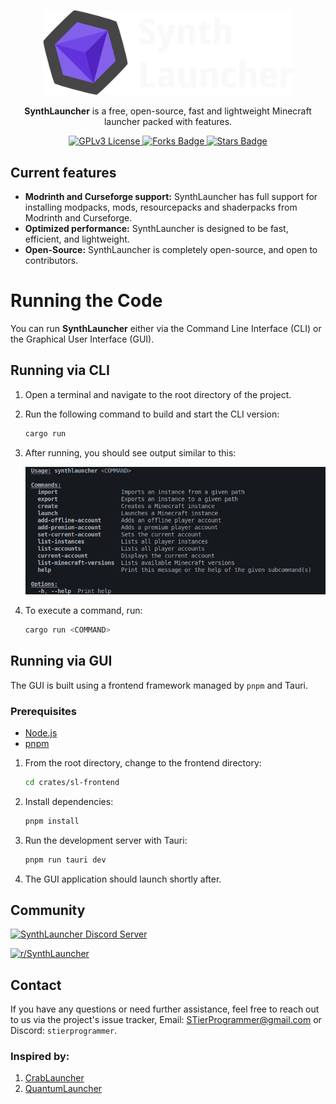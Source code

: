 <p align="center">
  <img src="assets/images/repo/synthlauncher.png" alt="SynthLauncher Logo" width="400" />
</p>

<p align="center">  
  <strong>SynthLauncher</strong> is a free, open-source, fast and lightweight Minecraft launcher packed with features.
</p>

<p align="center">
  <a href="https://www.gnu.org/licenses/gpl-3.0">
    <img src="https://img.shields.io/badge/License-GPLv3-blue.svg" alt="GPLv3 License">
  </a>
  <a href="https://github.com/SynthLauncher/SynthLauncher">
    <img src="https://img.shields.io/github/forks/SynthLauncher/SynthLauncher.svg" alt="Forks Badge">
  </a>
  <a href="https://github.com/SynthLauncher/SynthLauncher">
    <img src="https://img.shields.io/github/stars/SynthLauncher/SynthLauncher.svg" alt="Stars Badge">
  </a>
</p>

## Current features

- **Modrinth and Curseforge support:** SynthLauncher has full support for installing modpacks, mods, resourcepacks and shaderpacks from Modrinth and Curseforge. 
- **Optimized performance:** SynthLauncher is designed to be fast, efficient, and lightweight.
- **Open-Source:** SynthLauncher is completely open-source, and open to contributors.

# Running the Code

You can run **SynthLauncher** either via the Command Line Interface (CLI) or the Graphical User Interface (GUI).

## Running via CLI

1. Open a terminal and navigate to the root directory of the project.

2. Run the following command to build and start the CLI version:

   ```bash
   cargo run
   ```

3. After running, you should see output similar to this:

   <img src="assets/images/repo/synthlauncher-cli.png" alt="SynthLauncher CLI Output" />

4. To execute a command, run:

   ```bash
   cargo run <COMMAND>
   ```

## Running via GUI

The GUI is built using a frontend framework managed by `pnpm` and Tauri.

### Prerequisites

- [Node.js](https://nodejs.org/en/download/)
- [pnpm](https://pnpm.io/installation)

1. From the root directory, change to the frontend directory:

   ```bash
   cd crates/sl-frontend
   ```

2. Install dependencies:

   ```bash
   pnpm install
   ```

3. Run the development server with Tauri:

   ```bash
   pnpm run tauri dev
   ```

4. The GUI application should launch shortly after.

## Community

[![SynthLauncher Discord Server](https://discord.com/api/guilds/1250864715790553098/widget.png?style=banner3)](https://discord.gg/MbBGunfMJ4)

[![r/SynthLauncher](https://img.shields.io/reddit/subreddit-subscribers/synthlauncher?style=for-the-badge&logo=reddit)](https://www.reddit.com/r/SynthLauncher)

## Contact

If you have any questions or need further assistance, feel free to reach out to us via the project's issue tracker, Email: [STierProgrammer@gmail.com](mailto:stierprogrammer@gmail.com) or Discord: `stierprogrammer`.

### Inspired by:

1. [CrabLauncher](https://github.com/safiworks/CrabLauncher)
2. [QuantumLauncher](https://github.com/Mrmayman/quantum-launcher)
